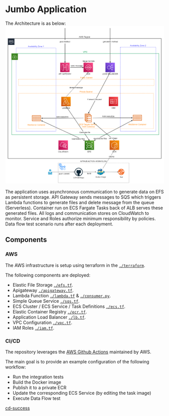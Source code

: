 # Jumbo Application
The Architecture is as below:
![Data Flow](https://github.com/rskaradag/jumbo/blob/master/data-flow.PNG?raw=true)

The application uses asynchronous communication to generate data on EFS as persistent storage. API Gateway sends messages to SQS which triggers Lambda functions to generate files and delete message from the queue (Serverless). Container run on ECS Fargate Tasks back of ALB serves these generated files. All logs and communication stores on CloudWatch to monitor. Service and Roles authorize minimum responsibility by policies. Data flow test scenario runs after each deployment.

## Components
### AWS

The AWS infrastructure is setup using terraform in the [`./terraform`](./Terraform).

The following components are deployed:
 -  Elastic File Storage [`./efs.tf`](./Terraform/efs.tf).
 -  Apigateway [`./apigateway.tf`](./Terraform/apigateway.tf).
 -  Lambda Function [`./lambda.tf`](./Terraform/lambda.tf) & [`./consumer.py`](./Terraform/Lambda/consumer.py).
 -  Simple Queue Service [`./sqs.tf`](./Terraform/sqs.tf).
 -  ECS Cluster / ECS Service / Task Definitions [`./ecs.tf`](./Terraform/ecs.tf).
 -  Elastic Container Registry [`./ecr.tf`](./Terraform/ecr.tf).
 -  Application Load Balancer [`./lb.tf`](./Terraform/lb.tf).
 -  VPC Configuration [`./vpc.tf`](./Terraform/vpc.tf).
 -  IAM Roles [`./iam.tf`](./Terraform/iam.tf).


### CI/CD

The repository leverages the [AWS Github Actions](https://github.com/aws-actions/) maintained by AWS.

The main goal is to provide an example configuration of the following workflow:

- Run the integration tests
- Build the Docker image
- Publish it to a private ECR
- Update the corresponding ECS Service (by editing the task image)
- Execute Data Flow test

[cd-success](https://github.com/rskaradag/jumbo/actions/runs/3231143245)
